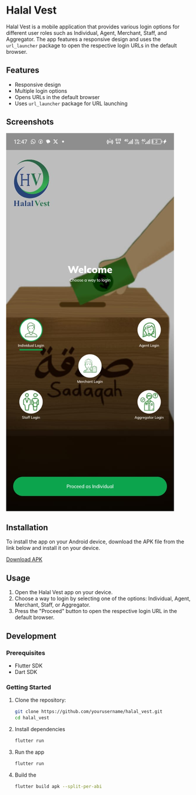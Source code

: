 # Halal Vest

Halal Vest is a mobile application that provides various login options for different user roles such as Individual, Agent, Merchant, Staff, and Aggregator. The app features a responsive design and uses the `url_launcher` package to open the respective login URLs in the default browser.

## Features

- Responsive design
- Multiple login options
- Opens URLs in the default browser
- Uses `url_launcher` package for URL launching

## Screenshots

![](lib/assets/images/Halal%20UI%20Screen.jpg)

## Installation

To install the app on your Android device, download the APK file from the link below and install it on your device.

[Download APK](build/app/outputs/flutter-apk/app-arm64-v8a-release.apk)

## Usage

1. Open the Halal Vest app on your device.
2. Choose a way to login by selecting one of the options: Individual, Agent, Merchant, Staff, or Aggregator.
3. Press the "Proceed" button to open the respective login URL in the default browser.

## Development

### Prerequisites

- Flutter SDK
- Dart SDK

### Getting Started

1. Clone the repository:

   ```sh
   git clone https://github.com/yourusername/halal_vest.git
   cd halal_vest
   
2. Install dependencies
   ```sh
   flutter run
   
3. Run the app

   ```sh
   flutter run

4. Build the 

   ```sh
   flutter build apk --split-per-abi